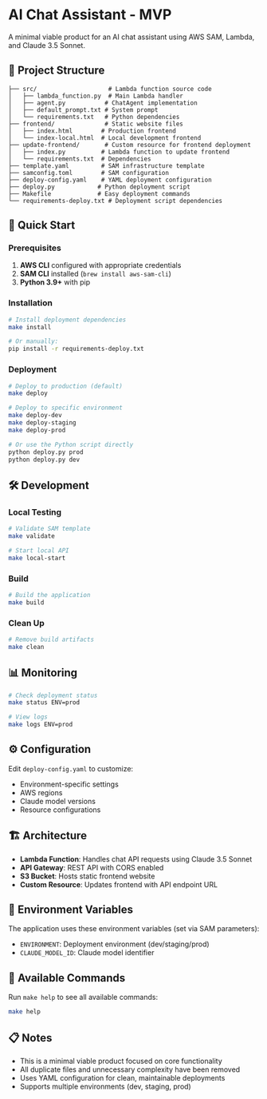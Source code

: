 # AI Chat Assistant - MVP

A minimal viable product for an AI chat assistant using AWS SAM, Lambda, and Claude 3.5 Sonnet.

## 📁 Project Structure

```
├── src/                    # Lambda function source code
│   ├── lambda_function.py  # Main Lambda handler
│   ├── agent.py           # ChatAgent implementation
│   ├── default_prompt.txt # System prompt
│   └── requirements.txt   # Python dependencies
├── frontend/              # Static website files
│   ├── index.html        # Production frontend
│   └── index-local.html  # Local development frontend
├── update-frontend/       # Custom resource for frontend deployment
│   ├── index.py          # Lambda function to update frontend
│   └── requirements.txt  # Dependencies
├── template.yaml         # SAM infrastructure template
├── samconfig.toml        # SAM configuration
├── deploy-config.yaml    # YAML deployment configuration
├── deploy.py            # Python deployment script
├── Makefile             # Easy deployment commands
└── requirements-deploy.txt # Deployment script dependencies
```

## 🚀 Quick Start

### Prerequisites

1. **AWS CLI** configured with appropriate credentials
2. **SAM CLI** installed (`brew install aws-sam-cli`)
3. **Python 3.9+** with pip

### Installation

```bash
# Install deployment dependencies
make install

# Or manually:
pip install -r requirements-deploy.txt
```

### Deployment

```bash
# Deploy to production (default)
make deploy

# Deploy to specific environment
make deploy-dev
make deploy-staging
make deploy-prod

# Or use the Python script directly
python deploy.py prod
python deploy.py dev
```

## 🛠️ Development

### Local Testing

```bash
# Validate SAM template
make validate

# Start local API
make local-start
```

### Build

```bash
# Build the application
make build
```

### Clean Up

```bash
# Remove build artifacts
make clean
```

## 📊 Monitoring

```bash
# Check deployment status
make status ENV=prod

# View logs
make logs ENV=prod
```

## ⚙️ Configuration

Edit `deploy-config.yaml` to customize:

- Environment-specific settings
- AWS regions
- Claude model versions
- Resource configurations

## 🏗️ Architecture

- **Lambda Function**: Handles chat API requests using Claude 3.5 Sonnet
- **API Gateway**: REST API with CORS enabled
- **S3 Bucket**: Hosts static frontend website
- **Custom Resource**: Updates frontend with API endpoint URL

## 📝 Environment Variables

The application uses these environment variables (set via SAM parameters):

- `ENVIRONMENT`: Deployment environment (dev/staging/prod)
- `CLAUDE_MODEL_ID`: Claude model identifier

## 🔧 Available Commands

Run `make help` to see all available commands:

```bash
make help
```

## 📋 Notes

- This is a minimal viable product focused on core functionality
- All duplicate files and unnecessary complexity have been removed
- Uses YAML configuration for clean, maintainable deployments
- Supports multiple environments (dev, staging, prod) 